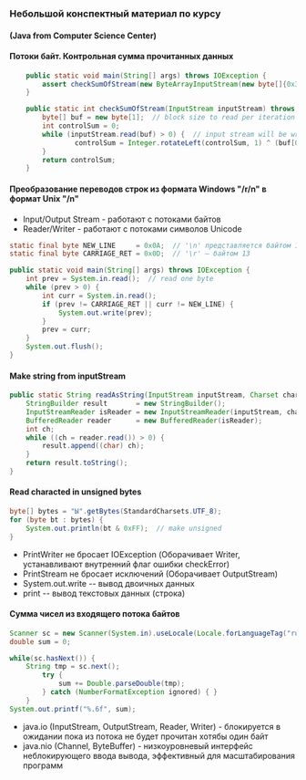 ### Небольшой конспектный материал по курсу 
#### (Java from Computer Science Center)

#### Потоки байт. Контрольная сумма прочитанных данных

``` Java
    public static void main(String[] args) throws IOException {
        assert checkSumOfStream(new ByteArrayInputStream(new byte[]{0x33, 0x45, 0x01})) == 71;
    }

    public static int checkSumOfStream(InputStream inputStream) throws IOException {
        byte[] buf = new byte[1];  // block size to read per iteration
        int controlSum = 0;
        while (inputStream.read(buf) > 0) {  // input stream will be written on buf
                controlSum = Integer.rotateLeft(controlSum, 1) ^ (buf[0] & 0xFF);  // cast to unsigned byte
        }
        return controlSum;
    }
```

#### Преобразование переводов строк из формата Windows "/r/n" в формат Unix "/n"

* Input/Output Stream - работают с потоками байтов
* Reader/Writer - работают с потоками символов Unicode

``` Java
static final byte NEW_LINE     = 0x0A;  // '\n' представляется байтом 10, символ
static final byte CARRIAGE_RET = 0x0D;  // '\r' — байтом 13

public static void main(String[] args) throws IOException {
    int prev = System.in.read();  // read one byte
    while (prev > 0) {
        int curr = System.in.read();
        if (prev != CARRIAGE_RET || curr != NEW_LINE) {
            System.out.write(prev);
        }
        prev = curr;
    }
    System.out.flush();
}
```
#### Make string from inputStream
``` Java
public static String readAsString(InputStream inputStream, Charset charset) throws IOException {
    StringBuilder result       = new StringBuilder();
    InputStreamReader isReader = new InputStreamReader(inputStream, charset);
    BufferedReader reader      = new BufferedReader(isReader);
    int ch;
    while ((ch = reader.read()) > 0) {
        result.append((char) ch);
    }
    return result.toString();
}
```
#### Read characted in unsigned bytes
``` Java
byte[] bytes = "Ы".getBytes(StandardCharsets.UTF_8);
for (byte bt : bytes) {
    System.out.println(bt & 0xFF);  // make unsigned
}
```

* PrintWriter не бросает IOException (Оборачивает Writer, устанавливают внутренний флаг ошибки checkError)
* PrintStream не бросает исключений (Оборачивает OutputStream)
* System.out.write -- вывод двоичных данных
* print -- вывод текстовых данных (строка)

#### Сумма чисел из входящего потока байтов
``` Java
Scanner sc = new Scanner(System.in).useLocale(Locale.forLanguageTag("ru"));
double sum = 0;

while(sc.hasNext()) {
    String tmp = sc.next();
        try {
            sum += Double.parseDouble(tmp);
        } catch (NumberFormatException ignored) { }
    }
System.out.printf("%.6f", sum);
```
* java.io (InputStream, OutputStream, Reader, Writer) - блокируется в ожидании пока из потока не будет прочитан хотябы один байт
* java.nio (Channel, ByteBuffer) - низкоуровневый интерфейс неблокирующего ввода вывода, эффективный для масштабирования программ
